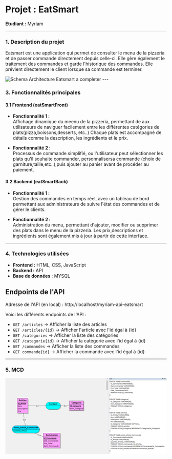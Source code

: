 # **Projet : EatSmart**

**Etudiant :** Myriam

---

### **1. Description du projet**

Eatsmart est une application qui permet de consulter le menu de la pizzeria et de passer commande directement depuis celle-ci. Elle gère également le traitement des commandes et garde l'historique des commandes. Elle prévient directement le client lorsque sa commande est terminer.


<img width="869" height="480" alt="Schema Architecture Eatsmart a completer" src="https://github.com/user-attachments/assets/391fa742-c570-4809-9596-01cef1f31fa5" />
---

### **3. Fonctionnalités principales**

#### **3.1 Frontend (eatSmartFront)**

- **Fonctionnalité 1 :**  
 Affichage dinamique du meenu de la pizzeria, permettant de aux utilisateurs de naviguer facilement entre les différentes catégories de plats(pizza,boissons,desserts, etc..) Chaque plats est accompagné de détails comme la description, les ingrédients et le prix.
  
- **Fonctionnalité 2 :**  
  Processus de commande simplifié, ou l'utilisateur peut sélectionner les plats qu'il souhaite commander, personnalisersa commande (choix de garniture,taille,etc..),puis ajouter au panier avant de procéder au paiement.
  
#### **3.2 Backend (eatSmartBack)**

- **Fonctionnalité 1 :**  
  Gestion des commandes en temps réel, avec un tableau de bord permettant aux administrateurs de suivre l'état des commandes et de gérer le clients.
  
- **Fonctionnalité 2 :**  
  Administration du menu, permettant d'ajouter, modifier ou supprimer des plats dans le menu de la pizzeria. Les prix,descriptions et ingrédients sont également mis à jour à partir de cette interface.

---

### **4. Technologies utilisées**

- **Frontend :** HTML, CSS, JavaScript
- **Backend :** API
- **Base de données :** MYSQL

## Endpoints de l'API

Adresse de l'API (en local) : http://localhost/myriam-api-eatsmart

Voici les différents endpoints de l'API : 
- `GET /articles` → Afficher la liste des articles
- `GET /articles/{id}` → Afficher l'article avec l'id égal à {id}
- `GET /categories` → Afficher la liste des catégories
- `GET /categorie{id}` → Afficher la catégorie avec l'id égal à {id}
- `GET /commandes` → Afficher la liste des commandes
- `GET commande{id}` → Afficher la commande avec l'id égal à {id}


---
### **5. MCD**
<img src="./assets/img/mcd.PNG">
